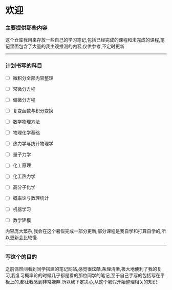 # 欢迎 #
### 主要提供那些内容
这个仓库我用来存放一些自己的学习笔记,包括已经完成的课程和未完成的课程,笔记里面包含了大量的我主观推测的内容,仅供参考,不定时更新

---

### 计划书写的科目
- [ ] 微积分全部内容整理
- [ ] 常微分方程
- [ ] 偏微分方程
- [ ] 复变函数与积分变换
- [ ] 数学物理方法
- [ ] 物理化学基础
- [ ] 热力学与统计物理学
- [ ] 量子力学
- [ ] 化工原理
- [ ] 化工热力学
- [ ] 高分子化学
- [ ] 概率论与数理统计
- [ ] 机器学习
- [ ] 数学建模


内容庞大繁杂,我会在这个暑假完成一部分更新,部分课程是我自学和打算自学的,所以更新会比较慢.

---
### 写这个的目的
之前偶然间看到同学搭建的笔记网站,感觉很炫酷,条理清晰,极大地便利了我的复习,我复习概率论的时候几乎都是看的那位同学的笔记,至于自己手写的包括写在平板上的,都让我感到非常嫌弃.所以我下定决心,从这个暑假开始整理相关的知识.





